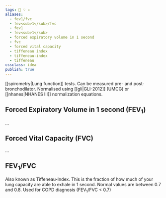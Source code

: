 ```yaml
---
tags: 💨 💡 ✍️
aliases: 
  - fev1/fvc
  - fev<sub>1</sub>/fvc
  - fev1
  - fev<sub>1</sub>
  - forced expiratory volume in 1 second
  - fvc
  - forced vital capacity
  - tiffeneau index
  - tiffeneau-index
  - tiffeneau
cssclass: idea
publish: true
---
```


[[spirometry|Lung function]] tests. Can be measured pre- and post-bronchodilator. Normalised using [[gli|GLI-2012]] (UMCG) or [[nhanes|NHANES III]] normalization equations.

## Forced Expiratory Volume in 1 second (FEV<sub>1</sub>)
...

## Forced Vital Capacity (FVC)
...

##  FEV<sub>1</sub>/FVC
Also known as Tiffeneau-Index. This is the fraction of how much of your lung capacity are able to exhale in 1 second. Normal values are between 0.7 and 0.8.
Used for COPD diagnosis (FEV<sub>1</sub>/FVC < 0.7)
